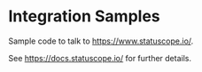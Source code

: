 # Integration Samples

Sample code to talk to https://www.statuscope.io/.

See https://docs.statuscope.io/ for further details.
